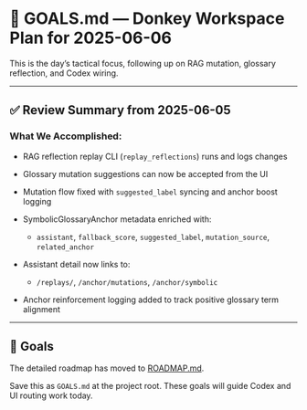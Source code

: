 # 🎯 GOALS.md — Donkey Workspace Plan for 2025-06-06

This is the day’s tactical focus, following up on RAG mutation, glossary reflection, and Codex wiring.

---

## ✅ Review Summary from 2025-06-05

### What We Accomplished:

- RAG reflection replay CLI (`replay_reflections`) runs and logs changes
- Glossary mutation suggestions can now be accepted from the UI
- Mutation flow fixed with `suggested_label` syncing and anchor boost logging
- SymbolicGlossaryAnchor metadata enriched with:

  - `assistant`, `fallback_score`, `suggested_label`, `mutation_source`, `related_anchor`

- Assistant detail now links to:

  - `/replays/`, `/anchor/mutations`, `/anchor/symbolic`

- Anchor reinforcement logging added to track positive glossary term alignment

---

## 🚀 Goals

The detailed roadmap has moved to [ROADMAP.md](ROADMAP.md).

Save this as `GOALS.md` at the project root. These goals will guide Codex and UI routing work today.
